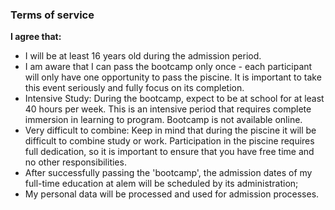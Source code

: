 ### Terms of service

**I agree that:**

- I will be at least 16 years old during the admission period.
- I am aware that I can pass the bootcamp only once - each participant will only have one opportunity to pass the piscine. It is important to take this event seriously and fully focus on its completion.
- Intensive Study: During the bootcamp, expect to be at school for at least 40 hours per week. This is an intensive period that requires complete immersion in learning to program. Bootcamp is not available online.
- Very difficult to combine: Keep in mind that during the piscine it will be difficult to combine study or work. Participation in the piscine requires full dedication, so it is important to ensure that you have free time and no other responsibilities.
- After successfully passing the 'bootcamp', the admission dates of my full-time education at alem will be scheduled by its administration;
- My personal data will be processed and used for admission processes.
